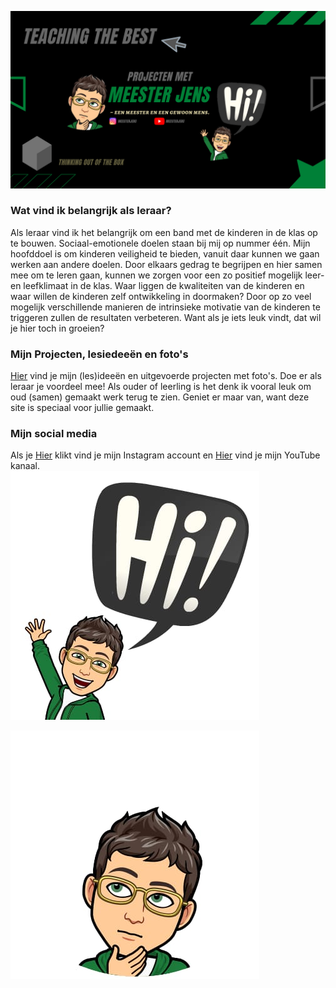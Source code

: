 ![](w.png)
### Wat vind ik belangrijk als leraar?
Als leraar vind ik het belangrijk om een band met de kinderen in de klas op te bouwen. Sociaal-emotionele doelen staan bij mij op nummer één. Mijn hoofddoel is om kinderen veiligheid te bieden, vanuit daar kunnen we gaan werken aan andere doelen.
Door elkaars gedrag te begrijpen en hier samen mee om te leren gaan, kunnen we zorgen voor een zo positief mogelijk leer- en leefklimaat in de klas. Waar liggen de kwaliteiten van de kinderen en waar willen de kinderen zelf ontwikkeling in doormaken? Door op zo veel mogelijk verschillende manieren de intrinsieke motivatie van de kinderen te triggeren zullen de resultaten verbeteren. Want als je iets leuk vindt, dat wil je hier toch in groeien?                                                                                                                                   
### Mijn Projecten, lesiedeeën en foto's
[Hier](https://meesterjenss.weebly.com) vind je mijn (les)ideeën en uitgevoerde projecten met foto's. Doe er als leraar je voordeel mee!
Als ouder of leerling is het denk ik vooral leuk om oud (samen) gemaakt werk terug te zien. Geniet er maar van, want deze site is speciaal voor jullie gemaakt.																																																												                                                                                                                              
### Mijn social media
Als je [Hier](https://www.instagram.com/meesterjens/?hl=nl) klikt vind je mijn Instagram account
en [Hier](https://www.youtube.com/channel/UCKPzBEjeoImta8kHrjBijZA?view_as=subscriber) vind je mijn YouTube kanaal.                                                                                                                                                                  
![](ik.jpg) 

  

![](j.jpg)
